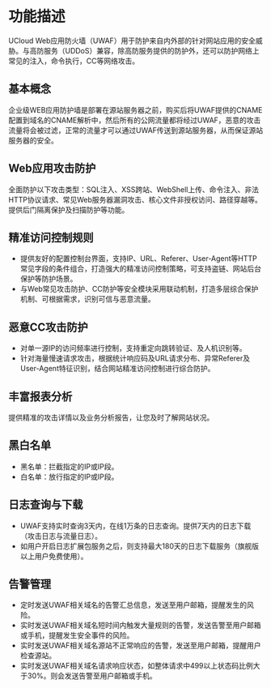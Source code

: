 # 功能描述
UCloud Web应用防火墙（UWAF）用于防护来自内外部的针对网站应用的安全威胁。与高防服务（UDDoS）兼容，除高防服务提供的防护外，还可以防护网络上常见的注入，命令执行，CC等网络攻击。

## 基本概念
企业级WEB应用防护墙是部署在源站服务器之前，购买后将UWAF提供的CNAME配置到域名的CNAME解析中，然后所有的公网流量都将经过UWAF，恶意的攻击流量将会被过滤，正常的流量才可以通过UWAF传送到源站服务器，从而保证源站服务器的安全。

## Web应用攻击防护
全面防护以下攻击类型：SQL注入、XSS跨站、WebShell上传、命令注入、非法HTTP协议请求、常见Web服务器漏洞攻击、核心文件非授权访问、路径穿越等。提供后门隔离保护及扫描防护等功能。

## 精准访问控制规则
* 提供友好的配置控制台界面，支持IP、URL、Referer、User-Agent等HTTP常见字段的条件组合，打造强大的精准访问控制策略，可支持盗链、网站后台保护等防护场景。
* 与Web常见攻击防护、CC防护等安全模块采用联动机制，打造多层综合保护机制、可根据需求，识别可信与恶意流量。

## 恶意CC攻击防护
* 对单一源IP的访问频率进行控制，支持重定向跳转验证、及人机识别等。
* 针对海量慢速请求攻击，根据统计响应码及URL请求分布、异常Referer及User-Agent特征识别，结合网站精准访问控制进行综合防护。

## 丰富报表分析
提供精准的攻击详情以及业务分析报告，让您及时了解网站状况。

## 黑白名单
* 黑名单：拦截指定的IP或IP段。
* 白名单：放行指定的IP或IP段。

## 日志查询与下载
* UWAF支持实时查询3天内，在线1万条的日志查询。提供7天内的日志下载（攻击日志与流量日志）。
* 如用户开启日志扩展包服务之后，则支持最大180天的日志下载服务（旗舰版以上用户免费使用）。

## 告警管理
* 定时发送UWAF相关域名的告警汇总信息，发送至用户邮箱，提醒发生的风险。
* 实时发送UWAF相关域名短时间内触发大量规则的告警，发送告警至用户邮箱或手机，提醒发生安全事件的风险。
* 实时发送UWAF相关域名源站不正常响应的告警，发送至用户邮箱，提醒用户检查源站。
* 实时发送UWAF相关域名请求响应状态，如整体请求中499以上状态码比例大于30%。则会发送告警至用户邮箱或手机。

